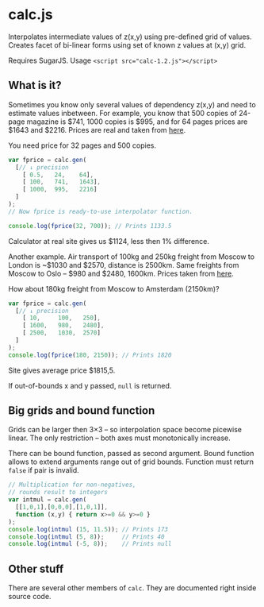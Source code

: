 # calc.js
Interpolates intermediate values of z(x,y) using pre-defined grid of values. Creates facet of bi-linear forms using set of known z values at (x,y) grid.

Requires SugarJS. Usage `<script src="calc-1.2.js"></script>`

## What is it?
Sometimes you know only several values of dependency z(x,y) and need to estimate values inbetween. For example, you know that 500 copies of 24-page magazine is $741, 1000 copies is $995, and for 64 pages prices are $1643 and $2216. Prices are real and taken from [here](http://www.heidelprint.com/CatalogPrinting_MagazinePrinting_InstantQuote.php). 

You need price for 32 pages and 500 copies.

```javascript
var fprice = calc.gen(
  [// ↓ precision 
    [ 0.5,   24,    64],
    [ 100,   741,   1643],
    [ 1000,  995,   2216]
  ]
);
// Now fprice is ready-to-use interpolator function.

console.log(fprice(32, 700)); // Prints 1133.5
```
Calculator at real site gives us $1124, less then 1% difference.

Another example. Air transport of 100kg and 250kg freight from Moscow to London is ~$1030 and $2570, distance is 2500km. Same freights from Moscow to Oslo – $980 and $2480, 1600km. Prices taken from [here](http://worldfreightrates.com/en/freight).

How about 180kg freight from Moscow to Amsterdam (2150km)?
```javascript
var fprice = calc.gen(
  [// ↓ precision 
    [ 10,     100,   250],
    [ 1600,   980,   2480],
    [ 2500,   1030,  2570]
  ]
);
console.log(fprice(180, 2150)); // Prints 1820
```
Site gives average price $1815,5.

If out-of-bounds x and y passed, `null` is returned.

## Big grids and bound function
Grids can be larger then 3×3 – so interpolation space become picewise linear. 
The only restriction – both axes must monotonically increase.

There can be bound function, passed as second argument. Bound function allows to extend arguments range out of 
grid bounds. Function must return `false` if pair is invalid.
```javascript
// Multiplication for non-negatives, 
// rounds result to integers
var intmul = calc.gen(
  [[1,0,1],[0,0,0],[1,0,1]],
  function (x,y) { return x>=0 && y>=0 }
);
console.log(intmul (15, 11.5)); // Prints 173
console.log(intmul (5, 8));     // Prints 40
console.log(intmul (-5, 8));    // Prints null
```
## Other stuff
There are several other members of `calc`. They are documented right inside source code.
